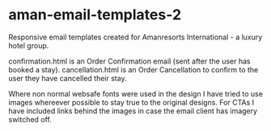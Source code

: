 # aman-email-templates-2

Responsive email templates created for Amanresorts International - a luxury hotel group.

confirmation.html is an Order Confirmation email (sent after the user has booked a stay).
cancellation.html is an Order Cancellation to confirm to the user they have cancelled their stay.

Where non normal websafe fonts were used in the design I have tried to use images whereever possible to stay true to the original designs. For CTAs I have included links behind the images in case the email client has imagery switched off.
